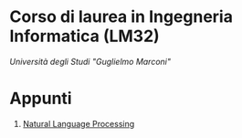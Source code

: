 # Corso di laurea in Ingegneria Informatica (LM32)

_Università degli Studi "Guglielmo Marconi"_

# Appunti

1. [Natural Language Processing](NLP)